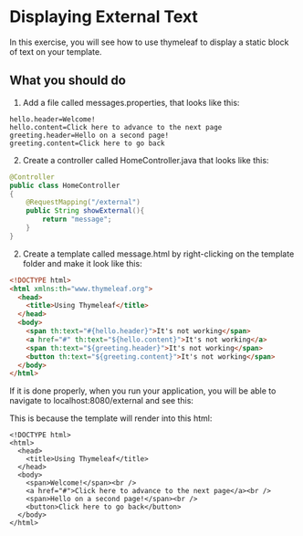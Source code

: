 # Displaying External Text

In this exercise, you will see how to use thymeleaf to display a static block of text on your template.

## What you should do

1. Add a file called messages.properties, that looks like this:

```
hello.header=Welcome!
hello.content=Click here to advance to the next page
greeting.header=Hello on a second page!
greeting.content=Click here to go back
```
2. Create a controller called HomeController.java that looks like this:
```java
@Controller
public class HomeController
{
    @RequestMapping("/external")
    public String showExternal(){
        return "message";
    }
}
```

2. Create a template called message.html by right-clicking  on the template folder and make it look like this:

```html
<!DOCTYPE html>
<html xmlns:th="www.thymeleaf.org">
  <head>
    <title>Using Thymeleaf</title>
  </head>
  <body>
    <span th:text="#{hello.header}">It's not working</span>
    <a href="#" th:text="${hello.content}">It's not working</a>
    <span th:text="${greeting.header}">It's not working</span>
    <button th:text="${greeting.content}">It's not working</span>
  </body>
</html>
```

If it is done properly, when you run your application, you will be able to navigate to localhost:8080/external and see this:

This is because the template will render into this html:

```
<!DOCTYPE html>
<html>
  <head>
    <title>Using Thymeleaf</title>
  </head>
  <body>
    <span>Welcome!</span><br />
    <a href="#">Click here to advance to the next page</a><br />
    <span>Hello on a second page!</span><br />
    <button>Click here to go back</button>
  </body>
</html>

```
